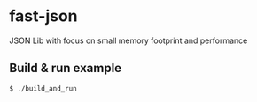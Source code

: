# fast-json
JSON Lib with focus on small memory footprint and performance
## Build & run example
```$ ./build_and_run ```

